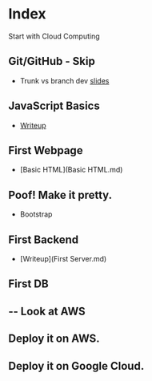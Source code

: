 # Index

Start with Cloud Computing 
## Git/GitHub - Skip
* Trunk vs branch dev [slides](https://livealbany-my.sharepoint.com/:p:/g/personal/nchaudhari_albany_edu/EZrRa4jJk0dEqXh9sJ49U2gB2V-kmY3YIpg8VUhS5juZJA?e=b0F6lM)

## JavaScript Basics
* [Writeup](./JS_Basics.md)

## First Webpage 
* [Basic HTML](Basic HTML.md)
## Poof! Make it pretty.
* Bootstrap

## First Backend
* [Writeup](First Server.md)

## First DB
## -- Look at AWS
## Deploy it on AWS.
## Deploy it on Google Cloud.

